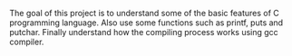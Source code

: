 The goal of this project is to understand some of the basic features of C programming language. Also use some functions such as printf, puts and putchar. Finally understand how the compiling process works using gcc compiler. 